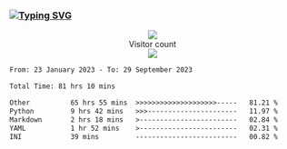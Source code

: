 ### <a href="https://git.io/typing-svg"><img src="https://readme-typing-svg.herokuapp.com?font=Fira+Code&pause=1000&width=435&lines=+Hi+%F0%9F%91%8B+There+is+Chenghow" alt="Typing SVG" /></a>
<p align="center"> 
  <img src="https://github-readme-stats.vercel.app/api?username=chenghow&show_icons=true"><br>
  Visitor count<br>
  <img src="https://profile-counter.glitch.me/chenghow/count.svg">
</p>

<!--START_SECTION:waka-->

```txt
From: 23 January 2023 - To: 29 September 2023

Total Time: 81 hrs 10 mins

Other          65 hrs 55 mins  >>>>>>>>>>>>>>>>>>>>-----   81.21 %
Python         9 hrs 42 mins   >>>----------------------   11.97 %
Markdown       2 hrs 18 mins   >------------------------   02.84 %
YAML           1 hr 52 mins    >------------------------   02.31 %
INI            39 mins         -------------------------   00.82 %
```

<!--END_SECTION:waka-->
